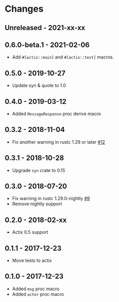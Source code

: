 # Changes

## Unreleased - 2021-xx-xx


## 0.6.0-beta.1 - 2021-02-06
* Add `#[actix::main]` and `#[actix::test]` macros.


## 0.5.0 - 2019-10-27
* Update syn & quote to 1.0


## 0.4.0 - 2019-03-12
* Added `MessageResponse` proc derive macro


## 0.3.2 - 2018-11-04
* Fix another warning in rustc 1.29 or later [#12]

[#12]: https://github.com/actix/actix-derive/pull/12


## 0.3.1 - 2018-10-28
* Upgrade `syn` crate to 0.15


## 0.3.0 - 2018-07-20
* Fix warning in rustc 1.29.0-nightly [#9]
* Remove nightly support

[#9]: https://github.com/actix/actix-derive/pull/9


## 0.2.0 - 2018-02-xx
* Actix 0.5 support


## 0.1.1 - 2017-12-23
* Move tests to actix


## 0.1.0 - 2017-12-23
* Added `msg` proc macro
* Added `actor` proc macro
